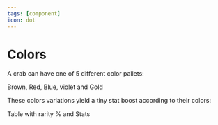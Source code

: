 ```yaml
---
tags: [component]
icon: dot
---
```

# Colors

A crab can have one of 5 different color pallets:

Brown, Red, Blue, violet and Gold

These colors variations yield a tiny stat boost according to their colors:

Table with rarity % and Stats
